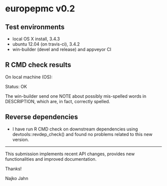 # europepmc v0.2

## Test environments

* local OS X install, 3.4.3 
* ubuntu 12.04 (on travis-ci), 3.4.2 
* win-builder (devel and release) and appveyor CI

## R CMD check results

On local machine (OS):

Status: OK

The win-builder send one NOTE about possibly mis-spelled words in DESCRIPTION,
which are, in fact, correctly spelled.

## Reverse dependencies

* I have run R CMD check on downstream dependencies using devtools::revdep_check() 
and found no problems related to this new version.

---

This submission implements recent API changes, provides new functionalities and improved documentation.

Thanks!

Najko Jahn
